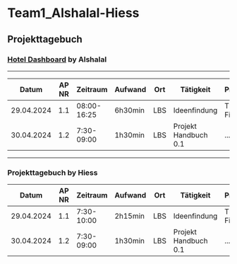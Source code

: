 # Team1_Alshalal-Hiess

## Projekttagebuch
### [Hotel Dashboard](https://dribbble.com/shots/16194078-Tamago-Hotel-Booking-Dashboard-Exploration) by Alshalal

---

| Datum      | AP NR | Zeitraum  | Aufwand  | Ort | Tätigkeit     | Probleme    | Quellen                                       |
|------------|-------|-----------|----------|-----|---------------|-------------|-----------------------------------------------|
| 29.04.2024 | 1.1   | 08:00-16:25| 6h30min  | LBS | Ideenfindung  | Thema Finden| [Dribbble](https://dribbble.com/shots/16194078-Tamago-Hotel-Booking-Dashboard-Exploration) |
| 30.04.2024 | 1.2   | 7:30-09:00| 1h30min  | LBS | Projekt Handbuch 0.1  | ........ | [Eduvidual](https://www.eduvidual.at/) |

---

### Projekttagebuch by Hiess

| Datum      | AP NR | Zeitraum  | Aufwand  | Ort | Tätigkeit     | Probleme    | Quellen                                       |
|------------|-------|-----------|----------|-----|---------------|-------------|-----------------------------------------------|
| 29.04.2024 | 1.1   | 7:30-10:00| 2h15min  | LBS | Ideenfindung  | Thema Finden| [Dribbble](https://dribbble.com/shots/16194078-Tamago-Hotel-Booking-Dashboard-Exploration) |
| 30.04.2024 | 1.2   | 7:30-09:00| 1h30min  | LBS | Projekt Handbuch 0.1  | ........ | [Eduvidual](https://www.eduvidual.at/) |
